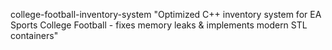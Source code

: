 college-football-inventory-system
"Optimized C++ inventory system for EA Sports College Football - fixes memory leaks & implements modern STL containers"